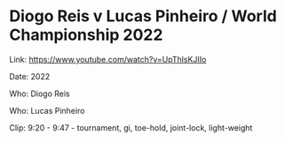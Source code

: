# Diogo Reis v Lucas Pinheiro / World Championship 2022

Link: https://www.youtube.com/watch?v=UpThlsKJIIo

Date: 2022

Who: Diogo Reis

Who: Lucas Pinheiro

Clip: 9:20 - 9:47 - tournament, gi, toe-hold, joint-lock, light-weight
